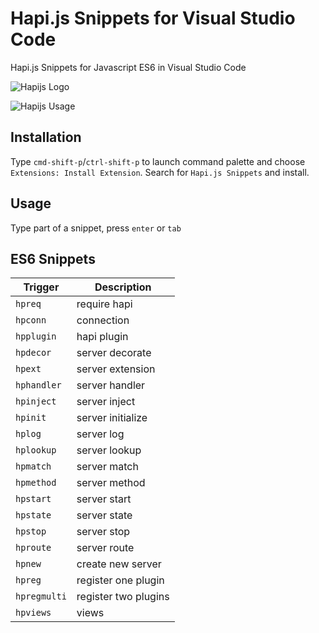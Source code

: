 # Hapi.js Snippets for Visual Studio Code
Hapi.js Snippets for Javascript ES6 in Visual Studio Code

![Hapijs Logo](https://github.com/deerawan/vscode-hapijs-snippets/raw/master/images/hapijs-logo.png)

![Hapijs Usage](https://github.com/deerawan/vscode-hapijs-snippets/raw/master/images/usage.gif)

## Installation
Type `cmd-shift-p`/`ctrl-shift-p` to launch command palette and choose `Extensions: Install Extension`. Search for `Hapi.js Snippets` and install.

## Usage
Type part of a snippet, press `enter` or `tab`

## ES6 Snippets
| Trigger                    | Description |
| -------                    | ----------- |
| `hpreq`                    | require hapi |
| `hpconn`                   | connection |
| `hpplugin`                 | hapi plugin |
| `hpdecor`                  | server decorate  |
| `hpext`                    | server extension |
| `hphandler`                | server handler |
| `hpinject`                 | server inject |
| `hpinit`                   | server initialize |
| `hplog`                    | server log |
| `hplookup`                 | server lookup |
| `hpmatch`                  | server match |
| `hpmethod`                 | server method |
| `hpstart`                  | server start |
| `hpstate`                  | server state |
| `hpstop`                   | server stop |
| `hproute`                  | server route |
| `hpnew`                    | create new server |
| `hpreg`                    | register one plugin |
| `hpregmulti`               | register two plugins |
| `hpviews`                  | views |

